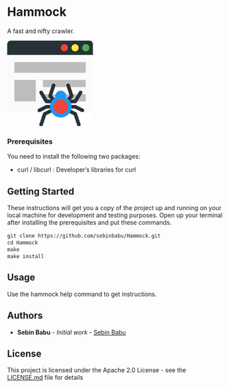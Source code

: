 # Hammock

A fast and nifty crawler.

![Hammock](https://raw.githubusercontent.com/sebinbabu/Hammock/master/web-crawler.jpg)


### Prerequisites

You need to install the following two packages: 
* curl / libcurl : Developer’s libraries for curl

## Getting Started

These instructions will get you a copy of the project up and running on your local machine for development and testing purposes. Open up your terminal after installing the prerequisites and put these commands.

```
git clone https://github.com/sebinbabu/Hammock.git
cd Hammock
make
make install
```
## Usage

Use the hammock help command to get instructions.

## Authors

* **Sebin Babu** - *Initial work* - [Sebin Babu](https://github.com/sebinbabu)

## License

This project is licensed under the Apache 2.0 License - see the [LICENSE.md](LICENSE.md) file for details

